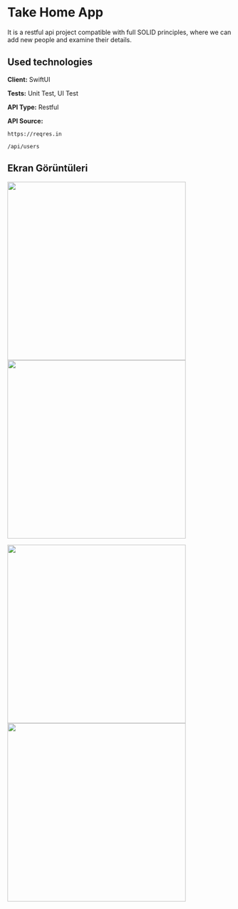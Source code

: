 
# Take Home App


It is a restful api project compatible with full SOLID principles, where we can add new people and examine their details.

## Used technologies

**Client:** SwiftUI

**Tests:** Unit Test, UI Test

**API Type:** Restful

**API Source:** 

```http
https://reqres.in
```

```http
/api/users
```

## Ekran Görüntüleri

<img src="https://github.com/AykutIpek/TakeHome/blob/main/iOSTakeHomeProject/Assets.xcassets/ScreenShots/SS1.imageset/Ekran%20Resmi%202023-08-23%2014.39.01.png?raw=true" width="400"><img src="https://github.com/AykutIpek/TakeHome/blob/main/iOSTakeHomeProject/Assets.xcassets/ScreenShots/SS2.imageset/Ekran%20Resmi%202023-08-23%2014.39.14.png?raw=true" width="400">

<img src="https://github.com/AykutIpek/TakeHome/blob/main/iOSTakeHomeProject/Assets.xcassets/ScreenShots/SS3.imageset/Ekran%20Resmi%202023-08-23%2014.39.43.png?raw=true" width="400"><img src="https://github.com/AykutIpek/TakeHome/blob/main/iOSTakeHomeProject/Assets.xcassets/ScreenShots/SS4.imageset/Ekran%20Resmi%202023-08-23%2014.40.24.png?raw=true" width="400">

